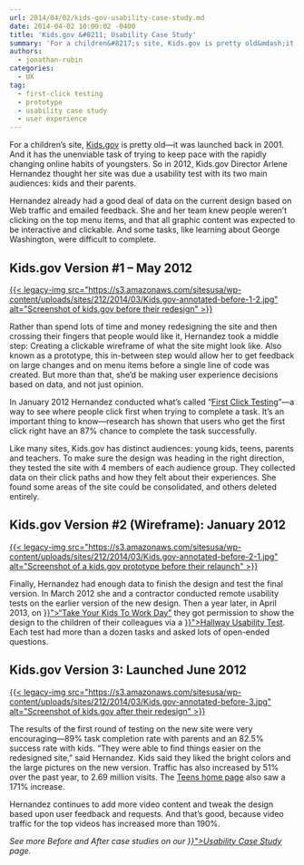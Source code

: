 ```yaml
---
url: 2014/04/02/kids-gov-usability-case-study.md
date: 2014-04-02 10:00:02 -0400
title: 'Kids.gov &#8211; Usability Case Study'
summary: 'For a children&#8217;s site, Kids.gov is pretty old&mdash;it was launched back in 2001. And it has the unenviable task of trying to keep pace with the rapidly changing online habits of youngsters. So in 2012, Kids.gov Director Arlene Hernandez thought her site was due a usability test with its two main audiences: kids and their'
authors:
  - jonathan-rubin
categories:
  - UX
tag:
  - first-click testing
  - prototype
  - usability case study
  - user experience
---
```


<p dir="ltr">
  For a children&#8217;s site, <a href="http://kids.usa.gov/">Kids.gov</a> is pretty old—it was launched back in 2001. And it has the unenviable task of trying to keep pace with the rapidly changing online habits of youngsters. So in 2012, Kids.gov Director Arlene Hernandez thought her site was due a usability test with its two main audiences: kids and their parents.
</p>

<p dir="ltr">
  Hernandez already had a good deal of data on the current design based on Web traffic and emailed feedback. She and her team knew people weren&#8217;t clicking on the top menu items, and that all graphic content was expected to be interactive and clickable. And some tasks, like learning about George Washington, were difficult to complete.
</p>

## **Kids.gov Version #1 &#8211; May 2012**

[{{< legacy-img src="https://s3.amazonaws.com/sitesusa/wp-content/uploads/sites/212/2014/03/Kids.gov-annotated-before-1-2.jpg" alt="Screenshot of kids.gov before their redesign" >}}](https://s3.amazonaws.com/sitesusa/wp-content/uploads/sites/212/2014/03/Kids.gov-annotated-before-1-2.jpg)

<p dir="ltr">
  Rather than spend lots of time and money redesigning the site and then crossing their fingers that people would like it, Hernandez took a middle step: Creating a clickable wireframe of what the site might look like. Also known as a prototype, this in-between step would allow her to get feedback on large changes and on menu items before a single line of code was created. But more than that, she’d be making user experience decisions based on data, and not just opinion.
</p>

<p dir="ltr">
  In January 2012 Hernandez conducted what’s called “<a href="http://www.usability.gov/how-to-and-tools/methods/first-click-testing.html">First Click Testing</a>”—a way to see where people click first when trying to complete a task. It’s an important thing to know—research has shown that users who get the first click right have an 87% chance to complete the task successfully.
</p>

<p dir="ltr">
  Like many sites, Kids.gov has distinct audiences: young kids, teens, parents and teachers. To make sure the design was heading in the right direction, they tested the site with 4 members of each audience group. They collected data on their click paths and how they felt about their experiences. She found some areas of the site could be consolidated, and others deleted entirely.
</p>

## **Kids.gov Version #2 (Wireframe): January 2012**

[{{< legacy-img src="https://s3.amazonaws.com/sitesusa/wp-content/uploads/sites/212/2014/03/Kids.gov-annotated-before-2-1.jpg" alt="Screenshot of a kids.gov prototype before their relaunch" >}}](https://s3.amazonaws.com/sitesusa/wp-content/uploads/sites/212/2014/03/Kids.gov-annotated-before-2-1.jpg)

<p dir="ltr">
  Finally, Hernandez had enough data to finish the design and test the final version. In March 2012 she and a contractor conducted remote usability tests on the earlier version of the new design. Then a year later, in April 2013, on <a href="{{< relref "2013-04-26-how-to-do-usability-testing-with-kids.md" >}}">“Take Your Kids To Work Day”</a> they got permission to show the design to the children of their colleagues via a <a href="{{< relref "2014-02-19-10-tips-for-better-hallway-usability-testing.md" >}}">Hallway Usability Test</a>. Each test had more than a dozen tasks and asked lots of open-ended questions.
</p>

## **Kids.gov Version 3: Launched June 2012**

[{{< legacy-img src="https://s3.amazonaws.com/sitesusa/wp-content/uploads/sites/212/2014/03/Kids.gov-annotated-before-3.jpg" alt="Screenshot of kids.gov after their redesign" >}}](https://s3.amazonaws.com/sitesusa/wp-content/uploads/sites/212/2014/03/Kids.gov-annotated-before-3.jpg)

<p dir="ltr">
  The results of the first round of testing on the new site were very encouraging—89% task completion rate with parents and an 82.5% success rate with kids. “They were able to find things easier on the redesigned site,” said Hernandez. Kids said they liked the bright colors and the large pictures on the new version. Traffic has also increased by 51% over the past year, to 2.69 million visits. The <a href="http://kids.usa.gov/teens-home/index.html">Teens home page</a> also saw a 171% increase.
</p>

<p dir="ltr">
  Hernandez continues to add more video content and tweak the design based upon user feedback and requests. And that’s good, because video traffic for the top videos has increased more than 190%.
</p>

<p dir="ltr">
  <em>See more Before and After case studies on our <a href="{{< relref "government-usability-case-studies.md" >}}">Usability Case Study</a> page.</em>
</p>
